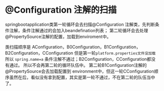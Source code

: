 # @Configuration 注解的扫描

springbootapplication类第一轮循环会去扫描@Configuration 注解类，先判断条件注解，条件注解通过的会加入beandefination列表；
第二轮循环会去处理 @PropertySource注解的配置，加载到enviroment中。

类扫描顺序是 AConfiguration，B0Configuration，B1Configuration，B2Configuration，CConfiguration
但是第一轮`platform.properties文件没加载`所以 `spring.name=a`  条件注解不通过；B2Configuration，CConfiguration都没有通过。
所以不会再第二轮的循环队伍中。
第二轮B1Configuration注解的@PropertySource会去加载配置到 environment中，但这一轮CConfiguration顺序虽然在后，看似没有拿到配置，其实是第一轮不通过，不在第二轮的队伍当中了。






